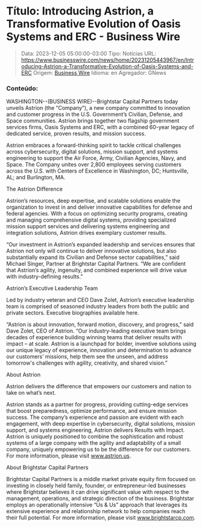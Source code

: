 # Título: Introducing Astrion, a Transformative Evolution of Oasis Systems and ERC - Business Wire

>Data: 2023-12-05 05:00:00-03:00
>Tipo: Notícias
>URL: https://www.businesswire.com/news/home/20231205443967/en/Introducing-Astrion-a-Transformative-Evolution-of-Oasis-Systems-and-ERC
>Origem: [Business Wire](https://www.businesswire.com)
>Idioma: en
>Agregador: GNews

### Conteúdo:

WASHINGTON--(BUSINESS WIRE)--Brightstar Capital Partners today unveils Astrion (the “Company”), a new company committed to innovation and customer progress in the U.S. Government’s Civilian, Defense, and Space communities. Astrion brings together two flagship government services firms, Oasis Systems and ERC, with a combined 60-year legacy of dedicated service, proven results, and mission success.

Astrion embraces a forward-thinking spirit to tackle critical challenges across cybersecurity, digital solutions, mission support, and systems engineering to support the Air Force, Army, Civilian Agencies, Navy, and Space. The Company unites over 2,800 employees serving customers across the U.S. with Centers of Excellence in Washington, DC; Huntsville, AL; and Burlington, MA.

The Astrion Difference

Astrion’s resources, deep expertise, and scalable solutions enable the organization to invest in and deliver innovative capabilities for defense and federal agencies. With a focus on optimizing security programs, creating and managing comprehensive digital systems, providing specialized mission support services and delivering systems engineering and integration solutions, Astrion drives exemplary customer results.

“Our investment in Astrion’s expanded leadership and services ensures that Astrion not only will continue to deliver innovative solutions, but also substantially expand its Civilian and Defense sector capabilities,” said Michael Singer, Partner at Brightstar Capital Partners. “We are confident that Astrion’s agility, ingenuity, and combined experience will drive value with industry-defining results.”

Astrion’s Executive Leadership Team

Led by industry veteran and CEO Dave Zolet, Astrion’s executive leadership team is comprised of seasoned industry leaders from both the public and private sectors. Executive biographies available here.

“Astrion is about innovation, forward motion, discovery, and progress,” said Dave Zolet, CEO of Astrion. “Our industry-leading executive team brings decades of experience building winning teams that deliver results with impact – at scale. Astrion is a launchpad for bolder, inventive solutions using our unique legacy of experience, innovation and determination to advance our customers’ missions, help them see the unseen, and address tomorrow's challenges with agility, creativity, and shared vision.”

About Astrion

Astrion delivers the difference that empowers our customers and nation to take on what’s next.

Astrion stands as a partner for progress, providing cutting-edge services that boost preparedness, optimize performance, and ensure mission success. The company’s experience and passion are evident with each engagement, with deep expertise in cybersecurity, digital solutions, mission support, and systems engineering, Astrion delivers Results with Impact. Astrion is uniquely positioned to combine the sophistication and robust systems of a large company with the agility and adaptability of a small company, uniquely empowering us to be the difference for our customers. For more information, please visit www.astrion.us.

About Brightstar Capital Partners

Brightstar Capital Partners is a middle market private equity firm focused on investing in closely held family, founder, or entrepreneur-led businesses where Brightstar believes it can drive significant value with respect to the management, operations, and strategic direction of the business. Brightstar employs an operationally intensive “Us & Us” approach that leverages its extensive experience and relationship network to help companies reach their full potential. For more information, please visit www.brightstarcp.com.
